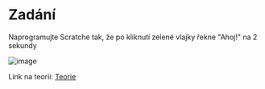 # Zadání

Naprogramujte Scratche tak, že po kliknutí zelené vlajky řekne "Ahoj!" na 2 sekundy

![image](https://github.com/jaywor1/scratch/blob/main/prvn%C3%AD_program/images/ahoj.png)

Link na teorii: [Teorie](https://github.com/jaywor1/scratch/blob/main/prvn%C3%AD_program/teorie.md)
